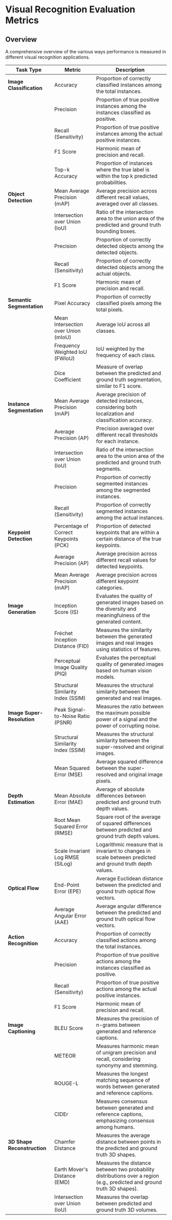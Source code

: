 # Visual Recognition Evaluation Metrics

## Overview 

A comprehensive overview of the various ways performance is measured in different visual recognition applications.


| **Task Type**                | **Metric**                         | **Description**                                                                                               |
|------------------------------|------------------------------------|---------------------------------------------------------------------------------------------------------------|
| **Image Classification**     | Accuracy                           | Proportion of correctly classified instances among the total instances.                                       |
|                              | Precision                          | Proportion of true positive instances among the instances classified as positive.                             |
|                              | Recall (Sensitivity)               | Proportion of true positive instances among the actual positive instances.                                    |
|                              | F1 Score                           | Harmonic mean of precision and recall.                                                                        |
|                              | Top-k Accuracy                     | Proportion of instances where the true label is within the top k predicted probabilities.                     |
| **Object Detection**         | Mean Average Precision (mAP)       | Average precision across different recall values, averaged over all classes.                                  |
|                              | Intersection over Union (IoU)      | Ratio of the intersection area to the union area of the predicted and ground truth bounding boxes.            |
|                              | Precision                          | Proportion of correctly detected objects among the detected objects.                                          |
|                              | Recall (Sensitivity)               | Proportion of correctly detected objects among the actual objects.                                            |
|                              | F1 Score                           | Harmonic mean of precision and recall.                                                                        |
| **Semantic Segmentation**    | Pixel Accuracy                     | Proportion of correctly classified pixels among the total pixels.                                             |
|                              | Mean Intersection over Union (mIoU)| Average IoU across all classes.                                                                                |
|                              | Frequency Weighted IoU (FWIoU)     | IoU weighted by the frequency of each class.                                                                  |
|                              | Dice Coefficient                   | Measure of overlap between the predicted and ground truth segmentation, similar to F1 score.                  |
| **Instance Segmentation**    | Mean Average Precision (mAP)       | Average precision of detected instances, considering both localization and classification accuracy.           |
|                              | Average Precision (AP)             | Precision averaged over different recall thresholds for each instance.                                        |
|                              | Intersection over Union (IoU)      | Ratio of the intersection area to the union area of the predicted and ground truth segments.                  |
|                              | Precision                          | Proportion of correctly segmented instances among the segmented instances.                                    |
|                              | Recall (Sensitivity)               | Proportion of correctly segmented instances among the actual instances.                                       |
| **Keypoint Detection**       | Percentage of Correct Keypoints (PCK)| Proportion of detected keypoints that are within a certain distance of the true keypoints.                   |
|                              | Average Precision (AP)             | Average precision across different recall values for detected keypoints.                                      |
|                              | Mean Average Precision (mAP)       | Average precision across different keypoint categories.                                                       |
| **Image Generation**         | Inception Score (IS)               | Evaluates the quality of generated images based on the diversity and meaningfulness of the generated content.  |
|                              | Fréchet Inception Distance (FID)   | Measures the similarity between the generated images and real images using statistics of features.            |
|                              | Perceptual Image Quality (PIQ)     | Evaluates the perceptual quality of generated images based on human vision models.                            |
|                              | Structural Similarity Index (SSIM) | Measures the structural similarity between the generated and real images.                                     |
| **Image Super-Resolution**   | Peak Signal-to-Noise Ratio (PSNR)  | Measures the ratio between the maximum possible power of a signal and the power of corrupting noise.          |
|                              | Structural Similarity Index (SSIM) | Measures the structural similarity between the super-resolved and original images.                            |
|                              | Mean Squared Error (MSE)           | Average squared difference between the super-resolved and original image pixels.                              |
| **Depth Estimation**         | Mean Absolute Error (MAE)          | Average of absolute differences between predicted and ground truth depth values.                              |
|                              | Root Mean Squared Error (RMSE)     | Square root of the average of squared differences between predicted and ground truth depth values.            |
|                              | Scale Invariant Log RMSE (SILog)   | Logarithmic measure that is invariant to changes in scale between predicted and ground truth depth values.    |
| **Optical Flow**             | End-Point Error (EPE)              | Average Euclidean distance between the predicted and ground truth optical flow vectors.                       |
|                              | Average Angular Error (AAE)        | Average angular difference between the predicted and ground truth optical flow vectors.                       |
| **Action Recognition**       | Accuracy                           | Proportion of correctly classified actions among the total instances.                                         |
|                              | Precision                          | Proportion of true positive actions among the instances classified as positive.                               |
|                              | Recall (Sensitivity)               | Proportion of true positive actions among the actual positive instances.                                      |
|                              | F1 Score                           | Harmonic mean of precision and recall.                                                                        |
| **Image Captioning**         | BLEU Score                         | Measures the precision of n-grams between generated and reference captions.                                   |
|                              | METEOR                             | Measures harmonic mean of unigram precision and recall, considering synonymy and stemming.                    |
|                              | ROUGE-L                            | Measures the longest matching sequence of words between generated and reference captions.                     |
|                              | CIDEr                              | Measures consensus between generated and reference captions, emphasizing consensus among humans.              |
| **3D Shape Reconstruction**  | Chamfer Distance                   | Measures the average distance between points in the predicted and ground truth 3D shapes.                     |
|                              | Earth Mover's Distance (EMD)       | Measures the distance between two probability distributions over a region (e.g., predicted and ground truth 3D shapes). |
|                              | Intersection over Union (IoU)      | Measures the overlap between predicted and ground truth 3D volumes.                                           |
